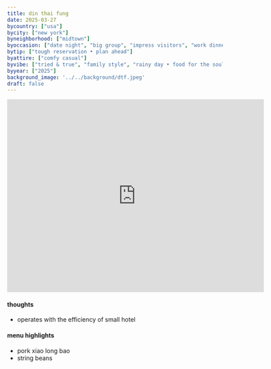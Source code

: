 ```yaml
---
title: din thai fung
date: 2025-03-27
bycountry: ["usa"]
bycity: ["new york"]
byneighborhood: ["midtown"]
byoccasion: ["date night", "big group", "impress visitors", "work dinner", "parents in town"]
bytip: ["tough reservation • plan ahead"]
byattire: ["comfy casual"]
byvibe: ["tried & true", "family style", "rainy day • food for the soul", "friendly staff • welcoming"]
byyear: ["2025"]
background_image: '../../background/dtf.jpeg'
draft: false
---
```


<iframe src="https://www.google.com/maps/embed?pb=!1m18!1m12!1m3!1d3021.9996454436123!2d-73.98397172678223!3d40.762032530867835!2m3!1f0!2f0!3f0!3m2!1i1024!2i768!4f13.1!3m3!1m2!1s0x89c259006a3b10cd%3A0x951b8541c84e2c6d!2sDin%20Tai%20Fung!5e0!3m2!1sen!2sus!4v1743354686738!5m2!1sen!2sus" width="600" height="450" style="border:0;" allowfullscreen="" loading="lazy" referrerpolicy="no-referrer-when-downgrade"></iframe>

#### thoughts
* operates with the efficiency of small hotel

#### menu highlights
* pork xiao long bao
* string beans
